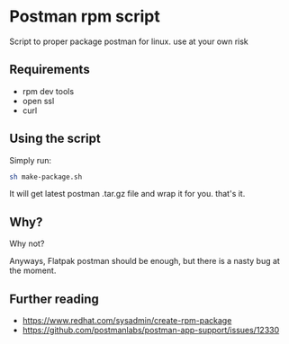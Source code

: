 # Postman rpm script

Script to proper package postman for linux. use at your own risk

## Requirements

- rpm dev tools
- open ssl
- curl

## Using the script

Simply run:

```bash
sh make-package.sh
```

It will get latest postman .tar.gz file and wrap it for you. that's it.

## Why?

Why not?

Anyways, Flatpak postman should be enough, but there is a nasty bug at the
moment.

## Further reading

- <https://www.redhat.com/sysadmin/create-rpm-package>
- <https://github.com/postmanlabs/postman-app-support/issues/12330>

